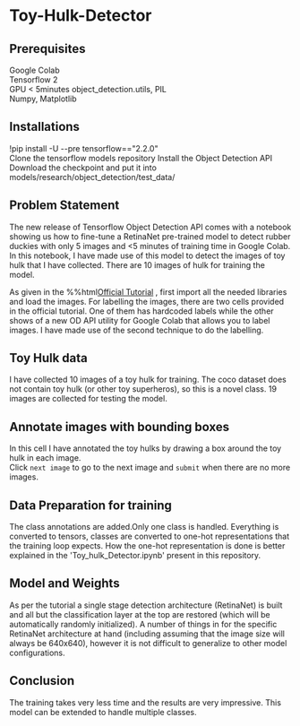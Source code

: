 # Toy-Hulk-Detector

## Prerequisites

Google Colab  
Tensorflow 2  
GPU < 5minutes 
object_detection.utils, PIL  
Numpy, Matplotlib  

## Installations

!pip install -U --pre tensorflow=="2.2.0"  
Clone the tensorflow models repository
Install the Object Detection API
Download the checkpoint and put it into models/research/object_detection/test_data/

## Problem Statement
The new release of Tensorflow Object Detection API comes with a notebook showing us how to fine-tune a RetinaNet pre-trained model to detect rubber duckies with only 5 images and <5 minutes of training time in Google Colab. In this notebook, I have made use of this model to detect the images of toy hulk that I have collected. There are 10 images of hulk for training the model.

As given in the %%html<a href="https://colab.research.google.com/github/tensorflow/models/blob/master/research/object_detection/colab_tutorials/eager_few_shot_od_training_tf2_colab.ipynb">Official Tutorial</a> , first import all the needed libraries and load the images. For labelling the images, there are two cells provided in the official tutorial. One of them has hardcoded labels while the other shows of a new OD API utility for Google Colab that allows you to label images. I have made use of the second technique to do the labelling.

## Toy Hulk data
I have collected 10 images of a toy hulk for training. The coco dataset does not contain toy hulk (or other toy superheros), so this is a novel class. 19 images are collected for testing the model.

## Annotate images with bounding boxes

In this cell I have  annotated the toy hulks by drawing a box around the toy hulk in each image.   
Click `next image` to go to the next image and `submit` when there are no more images.

## Data Preparation for training
The class annotations are added.Only one class is handled. Everything is converted to tensors, classes are converted to one-hot representations that the training loop expects. How the one-hot representation is done is better explained in the 'Toy_hulk_Detector.ipynb' present in this repository. 

## Model and Weights
As per the tutorial a single stage detection architecture (RetinaNet) is built and all but the classification layer at the top are restored (which will be automatically randomly initialized). A number of things in for the specific RetinaNet architecture at hand (including assuming that the image size will always be 640x640), however it is not difficult to generalize to other model configurations.

## Conclusion
The training takes very less time and the results are very impressive. This model can be extended to handle multiple classes.
